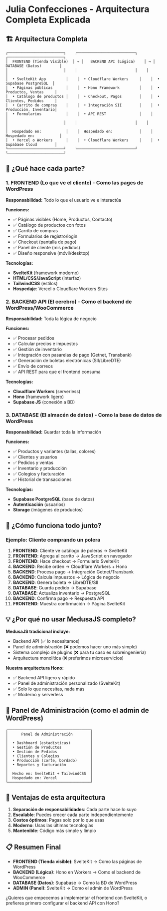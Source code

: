 # Julia Confecciones - Arquitectura Completa Explicada

## 🏗️ Arquitectura Completa

```
┌─────────────────────────┐    ┌──────────────────────────┐    ┌─────────────────────────┐
│  FRONTEND (Tienda Visible)  │ → │   BACKEND API (Lógica)    │ → │  DATABASE (Datos)        │
│                         │    │                          │    │                         │
│  • SvelteKit App         │    │  • Cloudflare Workers     │    │  • Supabase PostgreSQL  │
│  • Páginas públicas      │    │  • Hono Framework         │    │  • Productos, Ventas     │
│  • Catálogo de productos │    │  • Checkout, Pagos        │    │  • Clientes, Pedidos     │
│  • Carrito de compras    │    │  • Integración SII        │    │  • Producción, Inventario│
│  • Formularios           │    │  • API REST               │    │                         │
│                         │    │                          │    │                         │
│  Hospedado en:           │    │  Hospedado en:            │    │  Hospedado en:           │
│  • Vercel o Workers      │    │  • Cloudflare Workers     │    │  • Supabase Cloud        │
└─────────────────────────┘    └──────────────────────────┘    └─────────────────────────┘
```

## 🎯 ¿Qué hace cada parte?

### 1. FRONTEND (Lo que ve el cliente) - Como las pages de WordPress
**Responsabilidad:** Todo lo que el usuario ve e interactúa

**Funciones:**
- ✅ Páginas visibles (Home, Productos, Contacto)
- ✅ Catálogo de productos con fotos
- ✅ Carrito de compras
- ✅ Formularios de registro/login
- ✅ Checkout (pantalla de pago)
- ✅ Panel de cliente (mis pedidos)
- ✅ Diseño responsive (móvil/desktop)

**Tecnologías:**
- **SvelteKit** (framework moderno)
- **HTML/CSS/JavaScript** (interfaz)
- **TailwindCSS** (estilos)
- **Hospedaje**: Vercel o Cloudflare Workers Sites

### 2. BACKEND API (El cerebro) - Como el backend de WordPress/WooCommerce
**Responsabilidad:** Toda la lógica de negocio

**Funciones:**
- ✅ Procesar pedidos
- ✅ Calcular precios e impuestos
- ✅ Gestión de inventario
- ✅ Integración con pasarelas de pago (Getnet, Transbank)
- ✅ Generación de boletas electrónicas (SII/LibreDTE)
- ✅ Envío de correos
- ✅ API REST para que el frontend consuma

**Tecnologías:**
- **Cloudflare Workers** (serverless)
- **Hono** (framework ligero)
- **Supabase JS** (conexión a BD)

### 3. DATABASE (El almacén de datos) - Como la base de datos de WordPress
**Responsabilidad:** Guardar toda la información

**Funciones:**
- ✅ Productos y variantes (tallas, colores)
- ✅ Clientes y usuarios
- ✅ Pedidos y ventas
- ✅ Inventario y producción
- ✅ Colegios y facturación
- ✅ Historial de transacciones

**Tecnologías:**
- **Supabase PostgreSQL** (base de datos)
- **Autenticación** (usuarios)
- **Storage** (imágenes de productos)

## 🔄 ¿Cómo funciona todo junto?

### Ejemplo: Cliente comprando un polera

1. **FRONTEND**: Cliente ve catálogo de poleras → SvelteKit
2. **FRONTEND**: Agrega al carrito → JavaScript en navegador
3. **FRONTEND**: Hace checkout → Formulario SvelteKit
4. **BACKEND**: Recibe orden → Cloudflare Workers + Hono
5. **BACKEND**: Procesa pago → Integración Getnet/Transbank
6. **BACKEND**: Calcula impuestos → Lógica de negocio
7. **BACKEND**: Genera boleta → LibreDTE/SII
8. **DATABASE**: Guarda pedido → Supabase
9. **DATABASE**: Actualiza inventario → PostgreSQL
10. **BACKEND**: Confirma pago → Respuesta API
11. **FRONTEND**: Muestra confirmación → Página SvelteKit

## 💡 ¿Por qué no usar MedusaJS completo?

**MedusaJS tradicional incluye:**
- Backend API (✅ lo necesitamos)
- Panel de administración (❌ podemos hacer uno más simple)
- Sistema complejo de plugins (❌ para tu caso es sobreingeniería)
- Arquitectura monolítica (❌ preferimos microservicios)

**Nuestra arquitectura Hono:**
- ✅ Backend API ligero y rápido
- ✅ Panel de administración personalizado (SvelteKit)
- ✅ Solo lo que necesitas, nada más
- ✅ Moderno y serverless

## 🎨 Panel de Administración (como el admin de WordPress)

```
┌─────────────────────────────────────┐
│      Panel de Administración        │
│                                     │
│  • Dashboard (estadísticas)         │
│  • Gestión de Productos             │
│  • Gestión de Pedidos               │
│  • Clientes y Colegios              │
│  • Producción (corte, bordado)      │
│  • Reportes y facturación           │
│                                     │
│  Hecho en: SvelteKit + TailwindCSS  │
│  Hospedado en: Vercel               │
└─────────────────────────────────────┘
```

## 🚀 Ventajas de esta arquitectura

1. **Separación de responsabilidades**: Cada parte hace lo suyo
2. **Escalable**: Puedes crecer cada parte independientemente
3. **Costos óptimos**: Pagas solo por lo que usas
4. **Moderno**: Usas las últimas tecnologías
5. **Mantenible**: Código más simple y limpio

## 📋 Resumen Final

- **FRONTEND (Tienda visible)**: SvelteKit → Como las páginas de WordPress
- **BACKEND (Lógica)**: Hono en Workers → Como el backend de WooCommerce  
- **DATABASE (Datos)**: Supabase → Como la BD de WordPress
- **ADMIN (Panel)**: SvelteKit → Como el admin de WordPress

¿Quieres que empecemos a implementar el frontend con SvelteKit, o prefieres primero configurar el backend API con Hono?
